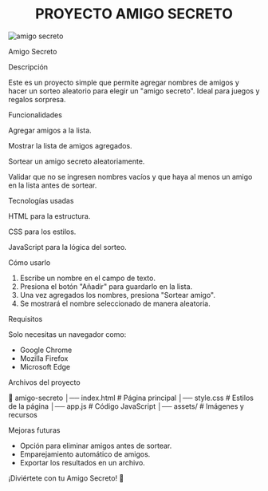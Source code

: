 <h1 align="center"> PROYECTO AMIGO SECRETO </h1>

![amigo secreto](https://github.com/user-attachments/assets/bd86ca95-9756-41a1-ace3-477096d25f00)

Amigo Secreto

Descripción

Este es un proyecto simple que permite agregar nombres de amigos y hacer un sorteo aleatorio para elegir un "amigo secreto". Ideal para juegos y regalos sorpresa.

Funcionalidades

Agregar amigos a la lista.

Mostrar la lista de amigos agregados.

Sortear un amigo secreto aleatoriamente.

Validar que no se ingresen nombres vacíos y que haya al menos un amigo en la lista antes de sortear.

Tecnologías usadas

HTML para la estructura.

CSS para los estilos.

JavaScript para la lógica del sorteo.

Cómo usarlo

1. Escribe un nombre en el campo de texto.
2. Presiona el botón "Añadir" para guardarlo en la lista.
3. Una vez agregados los nombres, presiona "Sortear amigo".
4. Se mostrará el nombre seleccionado de manera aleatoria.

Requisitos

Solo necesitas un navegador como:

- Google Chrome
- Mozilla Firefox
- Microsoft Edge

Archivos del proyecto

📂 amigo-secreto
│── index.html   # Página principal
│── style.css    # Estilos de la página
│── app.js       # Código JavaScript
│── assets/      # Imágenes y recursos

Mejoras futuras

- Opción para eliminar amigos antes de sortear.
- Emparejamiento automático de amigos.
- Exportar los resultados en un archivo.

¡Diviértete con tu Amigo Secreto! 🎉

